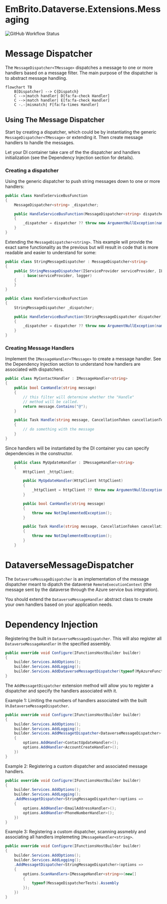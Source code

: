 # EmBrito.Dataverse.Extensions.Messaging

![GitHub Workflow Status](https://img.shields.io/github/actions/workflow/status/emerbrito/dataverse-client-messaging/dotnet-build.yml)

# Message Dispatcher

The `MessageDispatcher<TMessage>` dispatches a message to one or more handlers based on a message filter. The main purpose of the dispatcher is to abstract message handling.


``` mermaid
flowchart TB        
    B[Dispatcher] --> C{Dispatch}
    C -->|match handler| D[fa:fa-check Handler]
    C -->|match handler| E[fa:fa-check Handler]
    C -.-|mismatch| F[fa:fa-times Handler]
```

## Using The Message Dispatcher

Start by creating a dispatcher, which could be by instantiating the generic `MessageDispatcher<TMessage>` or extending it. Then create message handlers to handle the messages. 

Let your DI container take care of the the dispatcher and handlers initialization (see the Dependency Injection section for details).

### Creating a dispatcher

Using the generic dispatcher to push string messages down to one or more handlers:

``` csharp
public class HandleServiceBusFunction
{
    MessageDispatcher<string> _dispatcher;

    public HandleServiceBusFunction(MessageDispatcher<string> dispatcher)
    {
        _dispatcher = dispatcher ?? throw new ArgumentNullException(nameof(dispatcher));
    }
}
```

Extending the `MessageDispatcher<string>`. This example will provide the exact same functionality as the previous but will result in code that is more readable and easier to understand for some:

``` csharp
public class StringMessageDispatcher : MessageDispatcher<string>
{
    public StringMessageDispatcher(IServiceProvider serviceProvider, ILogger<MessageDispatcher<string>> logger) 
        : base(serviceProvider, logger)
    {
    }
}

public class HandleServiceBusFunction
{
    StringMessageDispatcher _dispatcher;

    public HandleServiceBusFunction(StringMessageDispatcher dispatcher)
    {
        _dispatcher = dispatcher ?? throw new ArgumentNullException(nameof(dispatcher));
    }
}

```

### Creating Message Handlers

Implement the `IMessageHandler<TMessage>` to create a message handler. See the Dependency Injection section to understand how handlers are associated with dispatchers.

``` csharp
public class MyContactHandler : IMessageHandler<string>
{
    public bool CanHandle(string message)
    {
        // this filter will determine whether the "Handle"
        // method will be called.
        return message.Contains("@");
    }

    public Task Handle(string message, CancellationToken cancellationToken)
    {
        // do something with the message
    }
}
```

Since handlers will be instantiated by the DI container you can specify dependencies in the constructor.

``` csharp
    public class MyUpdateHandler : IMessageHandler<string>
    {
        HttpClient _httpClient;

        public MyUpdateHandler(HttpClient httpClient)
        {
            _httpClient = httpClient ?? throw new ArgumentNullException();
        }

        public bool CanHandle(string message)
        {
            throw new NotImplementedException();
        }

        public Task Handle(string message, CancellationToken cancellationToken)
        {
            throw new NotImplementedException();
        }
    }
```

# DataverseMessageDispatcher

The `DataverseMessageDispatcher` is an implementation of the message dispatcher meant to dipatch the dataverse `RemoteExecutionContext` (the message sent by the dataverse through the Azure service bus integration).

You should extend the `DataverseMessageHandler` abstract class to create your own handlers based on your application needs.

# Dependency Injection

Registering the built in `DataverseMessageDispatcher`. This will also register all `DataverseMessageHandler` in the specified assembly.

``` csharp
public override void Configure(IFunctionsHostBuilder builder)
{
    builder.Services.AddOptions();
    builder.Services.AddLogging();
    builder.Services.AddDataverseMessagetDispatcher(typeof(MyAzureFunction).Assembly)
}
```

The `AddMessagetDispatcher` extension method will allow you to register a dispatcher and specify the handlers associated with it.

Example 1: Limiting the numbers of handlers associated with the built in.`DataverseMessageDispatcher`.

``` csharp
public override void Configure(IFunctionsHostBuilder builder)
{
    builder.Services.AddOptions();
    builder.Services.AddLogging();
    builder.Services.AddMessagetDispatcher<DataverseMessageDispatcher>(options => 
    {
        options.AddHandler<ContactUpdateHandler>();
        options.AddHandler<AccountCreateHandler>();
    })
}
```

Example 2: Registering a custom dispatcher and associated message handlers.

``` csharp
public override void Configure(IFunctionsHostBuilder builder)
{
    builder.Services.AddOptions();
    builder.Services.AddLogging();
    .AddMessagetDispatcher<StringMessageDispatcher>(options =>
    {
        options.AddHandler<EmailAddressHandler>();
        options.AddHandler<PhoneNumberHandler>();
    })
}
```

Example 3: Registering a custom dispatcher, scanning assmebly and associating all handlers implemeting `IMessageHandler<string>`.

``` csharp
public override void Configure(IFunctionsHostBuilder builder)
{
    builder.Services.AddOptions();
    builder.Services.AddLogging();
    .AddMessagetDispatcher<StringMessageDispatcher>(options =>
    {
        options.ScanHandlers<IMessageHandler<string>>(new[] 
        { 
            typeof(MessageDispatcherTests).Assembly 
        });
    })
}
```

